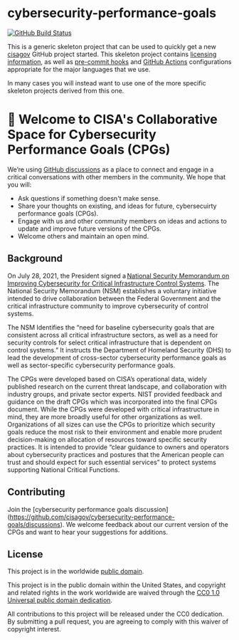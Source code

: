 # cybersecurity-performance-goals #

[![GitHub Build Status](https://github.com/cisagov/cybersecurity-performance-goals/workflows/build/badge.svg)](https://github.com/cisagov/cybersecurity-performance-goals/actions)

This is a generic skeleton project that can be used to quickly get a
new [cisagov](https://github.com/cisagov) GitHub project started.
This skeleton project contains [licensing information](LICENSE), as
well as [pre-commit hooks](https://pre-commit.com) and
[GitHub Actions](https://github.com/features/actions) configurations
appropriate for the major languages that we use.

In many cases you will instead want to use one of the more specific
skeleton projects derived from this one.

# 👋 Welcome to CISA's Collaborative Space for Cybersecurity Performance Goals (CPGs) #

We’re using [GitHub discussions](https://github.com/cisagov/cybersecurity-performance-goals/discussions) as a place to connect and engage in a critical conversations with other members in the community. We hope that you will:

- Ask questions if something doesn't make sense.
- Share your thoughts on existing, and ideas for future, cybersecuirty performance goals (CPGs).
- Engage with us and other community members on ideas and actions to update and improve future versions of the CPGs.
- Welcome others and maintain an open mind.

## Background ##

On July 28, 2021, the President signed a [National Security Memorandum on Improving Cybersecurity for Critical Infrastructure Control Systems](https://www.whitehouse.gov/briefing-room/statements-releases/2021/07/28/national-security-memorandum-on-improving-cybersecurity-for-critical-infrastructure-control-systems/). The National Security Memorandum (NSM) establishes a voluntary initiative intended to drive collaboration between the Federal Government and the critical infrastructure community to improve cybersecurity of control systems.   

The NSM Identifies the “need for baseline cybersecurity goals that are consistent across all critical infrastructure sectors, as well as a need for security controls for select critical infrastructure that is dependent on control systems.” It instructs the Department of Homeland Security (DHS) to lead the development of cross-sector cybersecurity performance goals as well as sector-specific cybersecurity performance goals.  

The CPGs were developed based on CISA’s operational data, widely published research on the current threat landscape, and collaboration with industry groups, and private sector experts. NIST provided feedback and guidance on the draft CPGs which was incorporated into the final CPGs document. While the CPGs were developed with critical infrastructure in mind, they are more broadly useful for other organizations as well. Organizations of all sizes can use the CPGs to prioritize which security goals reduce the most risk to their environment and enable more prudent decision-making on allocation of resources toward specific security practices. It is intended to provide “clear guidance to owners and operators about cybersecurity practices and postures that the American people can trust and should expect for such essential services” to protect systems supporting National Critical Functions.

## Contributing ##

Join the [cybersecurity performance goals discussion] (https://github.com/cisagov/cybersecurity-performance-goals/discussions).  We welcome feedback about our current version of the CPGs and want to hear your suggestions for additions.

## License ##

This project is in the worldwide [public domain](LICENSE).

This project is in the public domain within the United States, and
copyright and related rights in the work worldwide are waived through
the [CC0 1.0 Universal public domain
dedication](https://creativecommons.org/publicdomain/zero/1.0/).

All contributions to this project will be released under the CC0
dedication. By submitting a pull request, you are agreeing to comply
with this waiver of copyright interest.
